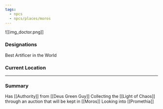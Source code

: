 ```yaml
---
tags:
  - npcs
  - npcs/places/moros
---
```

![[img_doctor.png]]

### Designations
Best Artificer in the World

### Current Location


___
### Summary
Has [[Authority]] from [[Deus Green Guy]]
Collecting the [[Light of Chaos]] through an auction that will be kept in [[Moros]]
Looking into [[Promethia]] 